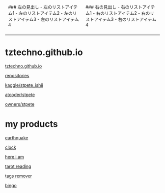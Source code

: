 
<div style="display: flex;">
  <div style="flex: 1; padding: 10px;">
    <!-- 左側のコンテンツ -->
    ### 左の見出し
    - 左のリストアイテム1
    - 左のリストアイテム2
    - 左のリストアイテム3
    - 左のリストアイテム4
  </div>
  <div style="flex: 1; padding: 10px;">
    <!-- 右側のコンテンツ -->
    ### 右の見出し
    - 右のリストアイテム1
    - 右のリストアイテム2
    - 右のリストアイテム3
    - 右のリストアイテム4
  </div>
</div>


---

# tztechno.github.io

[tztechno.github.io](https://tztechno.github.io)

[repositories](https://github.com/tztechno?tab=repositories)

[kaggle/stpete_ishii](https://www.kaggle.com/stpeteishii)

[atcoder/stpete](https://atcoder.jp/users/stpete)

[owners/stpete](https://kenkoooo.com/atcoder/#/lang)

# my products

[earthquake](https://tztechno.github.io/tz_js_20240217_leaflet/emap_now4.html)

[clock](https://tztechno.github.io/tz_html_20230222_clock/index3.html)

[here i am](https://tztechno.github.io/tz_js_20240301_map/trial3.html)

[tarot reading](https://app-tarrot-reading-mlnessbppgllzg2dns5pfc.streamlit.app/)

[tags remover](https://app-tags-remover-sbkxegmeb9kavsurgowb6d.streamlit.app/)

[bingo](https://tztechno.github.io/tz_atcoder_web/abc355c_bingo_js.html)

